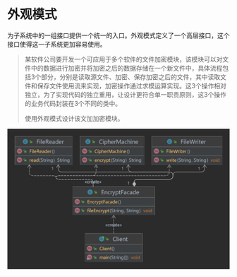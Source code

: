 # 外观模式

为子系统中的一组接口提供一个统一的入口。外观模式定义了一个高层接口，这个接口使得这一子系统更加容易使用。

> 某软件公司要开发一个可应用于多个软件的文件加密模块，该模块可以对文件中的数据进行加密并将加密之后的数据存储在一个新文件中，具体流程包括3个部分，分别是读取源文件、加密、保存加密之后的文件，其中读取文件和保存文件使用流来实现，加密操作通过求模运算实现。这3个操作相对独立，为了实现代码的独立重用，让设计更符合单一职责原则，这3个操作的业务代码封装在3个不同的类中。
>
> 使用外观模式设计该文加加密模块。

<img src="./Package%20faced.png" alt="外观模式">

